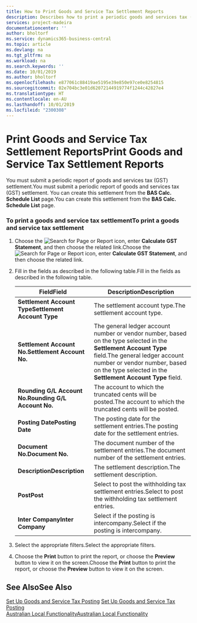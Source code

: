 ```yaml
---
title: How to Print Goods and Service Tax Settlement Reports
description: Describes how to print a periodic goods and services tax (GST) settlement.
services: project-madeira
documentationcenter: ''
author: bholtorf
ms.service: dynamics365-business-central
ms.topic: article
ms.devlang: na
ms.tgt_pltfrm: na
ms.workload: na
ms.search.keywords: ''
ms.date: 10/01/2019
ms.author: bholtorf
ms.openlocfilehash: e877061c88419ae5195e39e850e97ce0e8254815
ms.sourcegitcommit: 02e704bc3e01d62072144919774f1244c42827e4
ms.translationtype: HT
ms.contentlocale: en-AU
ms.lasthandoff: 10/01/2019
ms.locfileid: "2300308"
---
```

# <a name="print-goods-and-service-tax-settlement-reports"></a><span data-ttu-id="d919a-103">Print Goods and Service Tax Settlement Reports</span><span class="sxs-lookup"><span data-stu-id="d919a-103">Print Goods and Service Tax Settlement Reports</span></span>
<span data-ttu-id="d919a-104">You must submit a periodic report of goods and services tax (GST) settlement.</span><span class="sxs-lookup"><span data-stu-id="d919a-104">You must submit a periodic report of goods and services tax (GST) settlement.</span></span> <span data-ttu-id="d919a-105">You can create this settlement from the **BAS Calc. Schedule List** page.</span><span class="sxs-lookup"><span data-stu-id="d919a-105">You can create this settlement from the **BAS Calc. Schedule List** page.</span></span>  


### <a name="to-print-a-goods-and-service-tax-settlement"></a><span data-ttu-id="d919a-106">To print a goods and service tax settlement</span><span class="sxs-lookup"><span data-stu-id="d919a-106">To print a goods and service tax settlement</span></span>  
1.  <span data-ttu-id="d919a-107">Choose the ![Search for Page or Report](../../media/ui-search/search_small.png "Search for Page or Report icon") icon, enter **Calculate GST Statement**, and then choose the related link.</span><span class="sxs-lookup"><span data-stu-id="d919a-107">Choose the ![Search for Page or Report](../../media/ui-search/search_small.png "Search for Page or Report icon") icon, enter **Calculate GST Statement**, and then choose the related link.</span></span>  
2. <span data-ttu-id="d919a-108">Fill in the fields as described in the following table.</span><span class="sxs-lookup"><span data-stu-id="d919a-108">Fill in the fields as described in the following table.</span></span>  

    |<span data-ttu-id="d919a-109">Field</span><span class="sxs-lookup"><span data-stu-id="d919a-109">Field</span></span>|<span data-ttu-id="d919a-110">Description</span><span class="sxs-lookup"><span data-stu-id="d919a-110">Description</span></span>|  
    |---------------------------------|---------------------------------------|  
    |<span data-ttu-id="d919a-111">**Settlement Account Type**</span><span class="sxs-lookup"><span data-stu-id="d919a-111">**Settlement Account Type**</span></span>|<span data-ttu-id="d919a-112">The settlement account type.</span><span class="sxs-lookup"><span data-stu-id="d919a-112">The settlement account type.</span></span>|  
    |<span data-ttu-id="d919a-113">**Settlement Account No.**</span><span class="sxs-lookup"><span data-stu-id="d919a-113">**Settlement Account No.**</span></span>|<span data-ttu-id="d919a-114">The general ledger account number or vendor number, based on the type selected in the **Settlement Account Type** field.</span><span class="sxs-lookup"><span data-stu-id="d919a-114">The general ledger account number or vendor number, based on the type selected in the **Settlement Account Type** field.</span></span>|  
    |<span data-ttu-id="d919a-115">**Rounding G/L Account No.**</span><span class="sxs-lookup"><span data-stu-id="d919a-115">**Rounding G/L Account No.**</span></span>|<span data-ttu-id="d919a-116">The account to which the truncated cents will be posted.</span><span class="sxs-lookup"><span data-stu-id="d919a-116">The account to which the truncated cents will be posted.</span></span>|  
    |<span data-ttu-id="d919a-117">**Posting Date**</span><span class="sxs-lookup"><span data-stu-id="d919a-117">**Posting Date**</span></span>|<span data-ttu-id="d919a-118">The posting date for the settlement entries.</span><span class="sxs-lookup"><span data-stu-id="d919a-118">The posting date for the settlement entries.</span></span>|  
    |<span data-ttu-id="d919a-119">**Document No.**</span><span class="sxs-lookup"><span data-stu-id="d919a-119">**Document No.**</span></span>|<span data-ttu-id="d919a-120">The document number of the settlement entries.</span><span class="sxs-lookup"><span data-stu-id="d919a-120">The document number of the settlement entries.</span></span>|  
    |<span data-ttu-id="d919a-121">**Description**</span><span class="sxs-lookup"><span data-stu-id="d919a-121">**Description**</span></span>|<span data-ttu-id="d919a-122">The settlement description.</span><span class="sxs-lookup"><span data-stu-id="d919a-122">The settlement description.</span></span>|  
    |<span data-ttu-id="d919a-123">**Post**</span><span class="sxs-lookup"><span data-stu-id="d919a-123">**Post**</span></span>|<span data-ttu-id="d919a-124">Select to post the withholding tax settlement entries.</span><span class="sxs-lookup"><span data-stu-id="d919a-124">Select to post the withholding tax settlement entries.</span></span>|  
    |<span data-ttu-id="d919a-125">**Inter Company**</span><span class="sxs-lookup"><span data-stu-id="d919a-125">**Inter Company**</span></span>|<span data-ttu-id="d919a-126">Select if the posting is intercompany.</span><span class="sxs-lookup"><span data-stu-id="d919a-126">Select if the posting is intercompany.</span></span>|  

3. <span data-ttu-id="d919a-127">Select the appropriate filters.</span><span class="sxs-lookup"><span data-stu-id="d919a-127">Select the appropriate filters.</span></span>  
4. <span data-ttu-id="d919a-128">Choose the **Print** button to print the report, or choose the **Preview** button to view it on the screen.</span><span class="sxs-lookup"><span data-stu-id="d919a-128">Choose the **Print** button to print the report, or choose the **Preview** button to view it on the screen.</span></span>  

## <a name="see-also"></a><span data-ttu-id="d919a-129">See Also</span><span class="sxs-lookup"><span data-stu-id="d919a-129">See Also</span></span>  
<span data-ttu-id="d919a-130">[Set Up Goods and Service Tax Posting](how-to-set-up-goods-and-service-tax-posting.md) </span><span class="sxs-lookup"><span data-stu-id="d919a-130">[Set Up Goods and Service Tax Posting](how-to-set-up-goods-and-service-tax-posting.md) </span></span>  
[<span data-ttu-id="d919a-131">Australian Local Functionality</span><span class="sxs-lookup"><span data-stu-id="d919a-131">Australian Local Functionality</span></span>](australia-local-functionality.md)  
